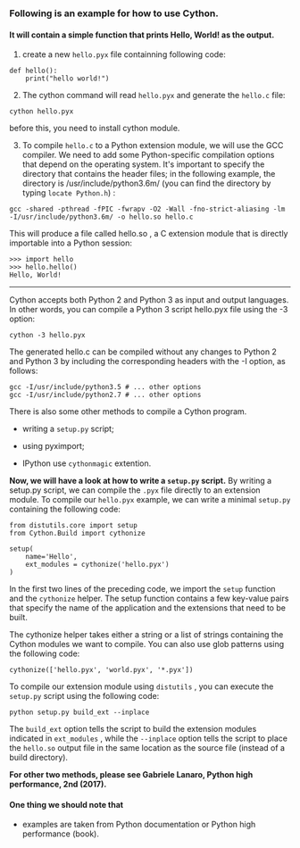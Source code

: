 
### Following is an example for how to use Cython.

#### It will contain a simple function that prints Hello, World! as the output.

1. create a new `hello.pyx` file containning following code:
```
def hello():
    print("hello world!")
```
2. The cython command will read `hello.pyx` and generate the `hello.c` file:
```
cython hello.pyx
```

before this, you need to install cython module.

3. To compile `hello.c` to a Python extension module, we will use the GCC compiler. We
need to add some Python-specific compilation options that depend on the operating system.
It's important to specify the directory that contains the header files; in the following
example, the directory is /usr/include/python3.6m/ (you can find the directory by typing `locate Python.h`) :
```
gcc -shared -pthread -fPIC -fwrapv -O2 -Wall -fno-strict-aliasing -lm -I/usr/include/python3.6m/ -o hello.so hello.c
```

This will produce a file called hello.so , a C extension module that is directly importable into a Python session:
```
>>> import hello
>>> hello.hello()
Hello, World!
```
______
Cython accepts both Python 2 and Python 3 as input and output languages. In other words, you can compile a Python 3 script hello.pyx file using the -3 option:
```
cython -3 hello.pyx
```

The generated hello.c can be compiled without any changes to Python 2 and Python 3 by
including the corresponding headers with the -I option, as follows:
```
gcc -I/usr/include/python3.5 # ... other options
gcc -I/usr/include/python2.7 # ... other options
```
There is also some other methods to compile a Cython program.
* writing a `setup.py` script;

* using pyximport;

* IPython use `cythonmagic` extention.

__Now, we will have a look at how to write a `setup.py` script.__
By writing a setup.py script, we can compile the `.pyx` file directly to an extension module. To compile our `hello.pyx` example, we can write a minimal `setup.py` containing the following code:
```
from distutils.core import setup
from Cython.Build import cythonize

setup(
    name='Hello',
    ext_modules = cythonize('hello.pyx')
)
```
In the first two lines of the preceding code, we import the `setup` function and the `cythonize` helper. The setup function contains a few key-value pairs that specify the name of the application and the extensions that need to be built.

The cythonize helper takes either a string or a list of strings containing the Cython modules we want to compile. You can also use glob patterns using the following code:
```
cythonize(['hello.pyx', 'world.pyx', '*.pyx'])
```
To compile our extension module using `distutils` , you can execute the `setup.py` script using the following code:
```
python setup.py build_ext --inplace
```
The `build_ext` option tells the script to build the extension modules indicated in `ext_modules` , while the `--inplace` option tells the script to place the `hello.so` output file in the same location as the source file (instead of a build directory).

__For other two methods, please see Gabriele Lanaro, Python high performance, 2nd (2017).__

#### One thing we should note that 
* examples are taken from Python documentation or Python high performance (book).
